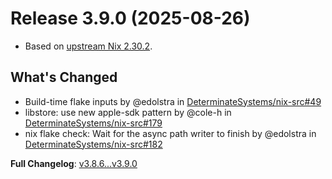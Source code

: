 # Release 3.9.0 (2025-08-26)

* Based on [upstream Nix 2.30.2](../release-notes/rl-2.30.md).

## What's Changed
* Build-time flake inputs by @edolstra in [DeterminateSystems/nix-src#49](https://github.com/DeterminateSystems/nix-src/pull/49)
* libstore: use new apple-sdk pattern by @cole-h in [DeterminateSystems/nix-src#179](https://github.com/DeterminateSystems/nix-src/pull/179)
* nix flake check: Wait for the async path writer to finish by @edolstra in [DeterminateSystems/nix-src#182](https://github.com/DeterminateSystems/nix-src/pull/182)


**Full Changelog**: [v3.8.6...v3.9.0](https://github.com/DeterminateSystems/nix-src/compare/v3.8.6...v3.9.0)
